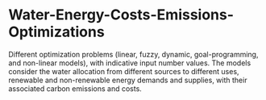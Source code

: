 # Water-Energy-Costs-Emissions-Optimizations
Different optimization problems (linear, fuzzy, dynamic, goal-programming, and non-linear models), with indicative input number values. The models consider the water allocation from different sources to different uses, renewable and non-renewable energy demands and supplies, with their associated carbon emissions and costs.
